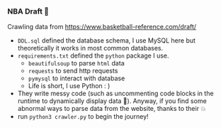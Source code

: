 ### NBA Draft :jack_o_lantern:
Crawling data from https://www.basketball-reference.com/draft/

- `DDL.sql` defined the database schema, I use MySQL here but theoretically it works in most common databases.
- `requirements.txt` defined the `python` package I use.
  - `beautifulsoup` to parse `html` data
  - `requests` to send http requests
  - `pymysql` to interact with database
  - Life is short, I use Python : )
- They write messy code (such as uncommenting code blocks in the runtime to dynamically display data :hankey:). Anyway, if you find some abnormal ways to parse data from the website, thanks to their :boom:
- run `python3 crawler.py` to begin the journey!
